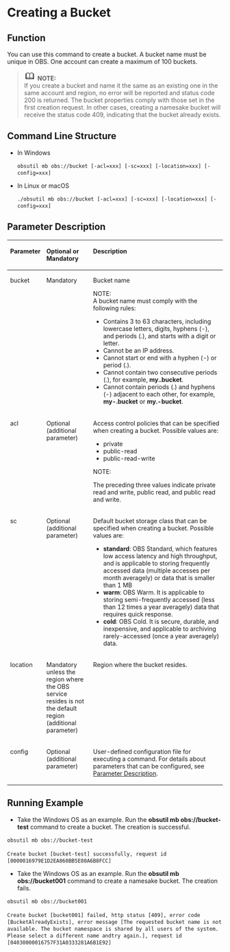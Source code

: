 # Creating a Bucket<a name="EN-US_TOPIC_0141181362"></a>

## Function<a name="section1479112110815"></a>

You can use this command to create a bucket. A bucket name must be unique in OBS. One account can create a maximum of 100 buckets.

>![](public_sys-resources/icon-note.gif) **NOTE:**   
>If you create a bucket and name it the same as an existing one in the same account and region, no error will be reported and status code 200 is returned. The bucket properties comply with those set in the first creation request. In other cases, creating a namesake bucket will receive the status code 409, indicating that the bucket already exists.  

## Command Line Structure<a name="section1220752192216"></a>

-   In Windows

    ```
    obsutil mb obs://bucket [-acl=xxx] [-sc=xxx] [-location=xxx] [-config=xxx]
    ```

-   In Linux or macOS

    ```
    ./obsutil mb obs://bucket [-acl=xxx] [-sc=xxx] [-location=xxx] [-config=xxx] 
    ```


## Parameter Description<a name="section6559191102418"></a>

<a name="table10831182114445"></a>
<table><thead align="left"><tr id="row683212154419"><th class="cellrowborder" valign="top" width="13%" id="mcps1.1.4.1.1"><p id="p118329219446"><a name="p118329219446"></a><a name="p118329219446"></a>Parameter</p>
</th>
<th class="cellrowborder" valign="top" width="22%" id="mcps1.1.4.1.2"><p id="p15137125919108"><a name="p15137125919108"></a><a name="p15137125919108"></a>Optional or Mandatory</p>
</th>
<th class="cellrowborder" valign="top" width="65%" id="mcps1.1.4.1.3"><p id="p12832121184414"><a name="p12832121184414"></a><a name="p12832121184414"></a>Description</p>
</th>
</tr>
</thead>
<tbody><tr id="row108328217449"><td class="cellrowborder" valign="top" width="13%" headers="mcps1.1.4.1.1 "><p id="p64495172515"><a name="p64495172515"></a><a name="p64495172515"></a>bucket</p>
</td>
<td class="cellrowborder" valign="top" width="22%" headers="mcps1.1.4.1.2 "><p id="p154316502519"><a name="p154316502519"></a><a name="p154316502519"></a>Mandatory</p>
</td>
<td class="cellrowborder" valign="top" width="65%" headers="mcps1.1.4.1.3 "><p id="p17425512259"><a name="p17425512259"></a><a name="p17425512259"></a>Bucket name</p>
<div class="note" id="note578772312297"><a name="note578772312297"></a><a name="note578772312297"></a><span class="notetitle"> NOTE: </span><div class="notebody"><div class="p" id="p1088423931013"><a name="p1088423931013"></a><a name="p1088423931013"></a>A bucket name must comply with the following rules:<a name="ul18722561087"></a><a name="ul18722561087"></a><ul id="ul18722561087"><li>Contains 3 to 63 characters, including lowercase letters, digits, hyphens (-), and periods (.), and starts with a digit or letter.</li><li>Cannot be an IP address.</li><li>Cannot start or end with a hyphen (-) or period (.).</li><li>Cannot contain two consecutive periods (.), for example, <strong id="b842352706191036"><a name="b842352706191036"></a><a name="b842352706191036"></a>my..bucket</strong>.</li><li>Cannot contain periods (.) and hyphens (-) adjacent to each other, for example, <strong id="b842352706191112"><a name="b842352706191112"></a><a name="b842352706191112"></a>my-.bucket</strong> or <strong id="b842352706191116"><a name="b842352706191116"></a><a name="b842352706191116"></a>my.-bucket</strong>.</li></ul>
</div>
</div></div>
</td>
</tr>
<tr id="row19509222417"><td class="cellrowborder" valign="top" width="13%" headers="mcps1.1.4.1.1 "><p id="p159501222414"><a name="p159501222414"></a><a name="p159501222414"></a>acl</p>
</td>
<td class="cellrowborder" valign="top" width="22%" headers="mcps1.1.4.1.2 "><p id="p4950172216419"><a name="p4950172216419"></a><a name="p4950172216419"></a>Optional (additional parameter)</p>
</td>
<td class="cellrowborder" valign="top" width="65%" headers="mcps1.1.4.1.3 "><p id="p16811512123619"><a name="p16811512123619"></a><a name="p16811512123619"></a>Access control policies that can be specified when creating a bucket. Possible values are:</p>
<a name="ul1273864144412"></a><a name="ul1273864144412"></a><ul id="ul1273864144412"><li>private</li><li>public-read</li><li>public-read-write</li></ul>
<div class="note" id="note112972817292"><a name="note112972817292"></a><a name="note112972817292"></a><span class="notetitle"> NOTE: </span><div class="notebody"><p id="p92982882916"><a name="p92982882916"></a><a name="p92982882916"></a>The preceding three values indicate private read and write, public read, and public read and write.</p>
</div></div>
</td>
</tr>
<tr id="row8533319194211"><td class="cellrowborder" valign="top" width="13%" headers="mcps1.1.4.1.1 "><p id="p19533119154211"><a name="p19533119154211"></a><a name="p19533119154211"></a>sc</p>
</td>
<td class="cellrowborder" valign="top" width="22%" headers="mcps1.1.4.1.2 "><p id="p4533191944218"><a name="p4533191944218"></a><a name="p4533191944218"></a>Optional (additional parameter)</p>
</td>
<td class="cellrowborder" valign="top" width="65%" headers="mcps1.1.4.1.3 "><p id="p86547153813"><a name="p86547153813"></a><a name="p86547153813"></a>Default bucket storage class that can be specified when creating a bucket. Possible values are:</p>
<a name="ul175651814214"></a><a name="ul175651814214"></a><ul id="ul175651814214"><li><strong id="b10635191912181"><a name="b10635191912181"></a><a name="b10635191912181"></a>standard</strong>: OBS Standard, which features low access latency and high throughput, and is applicable to storing frequently accessed data (multiple accesses per month averagely) or data that is smaller than 1 MB</li><li><strong id="b132258202416"><a name="b132258202416"></a><a name="b132258202416"></a>warm</strong>: OBS Warm. It is applicable to storing semi-frequently accessed (less than 12 times a year averagely) data that requires quick response.</li><li><strong id="b124791856141313"><a name="b124791856141313"></a><a name="b124791856141313"></a>cold</strong>: OBS Cold. It is secure, durable, and inexpensive, and applicable to archiving rarely-accessed (once a year averagely) data.</li></ul>
</td>
</tr>
<tr id="row116471725174219"><td class="cellrowborder" valign="top" width="13%" headers="mcps1.1.4.1.1 "><p id="p16475251428"><a name="p16475251428"></a><a name="p16475251428"></a>location</p>
</td>
<td class="cellrowborder" valign="top" width="22%" headers="mcps1.1.4.1.2 "><p id="p62572833155512"><a name="p62572833155512"></a><a name="p62572833155512"></a>Mandatory unless the region where the OBS service resides is not the default region (additional parameter)</p>
</td>
<td class="cellrowborder" valign="top" width="65%" headers="mcps1.1.4.1.3 "><p id="p5359820175320"><a name="p5359820175320"></a><a name="p5359820175320"></a>Region where the bucket resides.</p>
</td>
</tr>
<tr id="row03949318313"><td class="cellrowborder" valign="top" width="13%" headers="mcps1.1.4.1.1 "><p id="p153951131317"><a name="p153951131317"></a><a name="p153951131317"></a>config</p>
</td>
<td class="cellrowborder" valign="top" width="22%" headers="mcps1.1.4.1.2 "><p id="p12395135316"><a name="p12395135316"></a><a name="p12395135316"></a>Optional (additional parameter)</p>
</td>
<td class="cellrowborder" valign="top" width="65%" headers="mcps1.1.4.1.3 "><p id="p43952034313"><a name="p43952034313"></a><a name="p43952034313"></a>User-defined configuration file for executing a command. For details about parameters that can be configured, see <a href="parameter-description.md">Parameter Description</a>.</p>
</td>
</tr>
</tbody>
</table>

## Running Example<a name="section15899161919244"></a>

-   Take the Windows OS as an example. Run the  **obsutil mb obs://bucket-test**  command to create a bucket. The creation is successful.

```
obsutil mb obs://bucket-test

Create bucket [bucket-test] successfully, request id [0000016979E1D2EA860BB5E80A6B8FCC]
```

-   Take the Windows OS as an example. Run the  **obsutil mb obs://bucket001**  command to create a namesake bucket. The creation fails.

```
obsutil mb obs://bucket001

Create bucket [bucket001] failed, http status [409], error code [BucketAlreadyExists], error message [The requested bucket name is not available. The bucket namespace is shared by all users of the system. Please select a different name andtry again.], request id [04030000016757F31A0333281A6B1E92]
```

